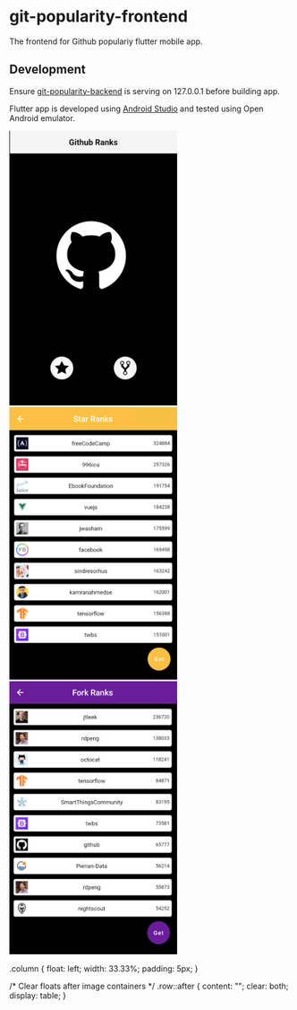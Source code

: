 # git-popularity-frontend

The frontend for Github populariy flutter mobile app.

## Development

Ensure [git-popularity-backend](https://github.com/dordep19/git-popularity-backend) is serving on 127.0.0.1 before building app.

Flutter app is developed using [Android Studio](https://developer.android.com/studio?gclid=Cj0KCQjwh_eFBhDZARIsALHjIKevbwnPSUMGx0A5-p8l_vtc-jxmzlyTZCbG1DgDQJlKgreICiXYI_kaAvK0EALw_wcB&gclsrc=aw.ds) and tested using Open Android emulator.

<div class="row">
  <div class="column">
    <img src="views/home.png" alt="Home" width="300">
  </div>
  <div class="column">
    <img src="views/stars.png" alt="Stars" width="300">
  </div>
  <div class="column">
    <img src="views/forks.png" alt="Forks" width="300">
  </div>
</div>

.column {
  float: left;
  width: 33.33%;
  padding: 5px;
}

/* Clear floats after image containers */
.row::after {
  content: "";
  clear: both;
  display: table;
}
